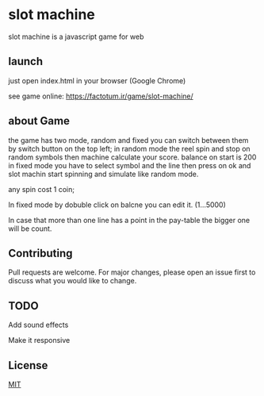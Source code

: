 # slot machine

slot machine is a javascript game for web

## launch

just open index.html in your browser (Google Chrome)

see game online: <https://factotum.ir/game/slot-machine/>

## about Game

the game has two mode, random and fixed
you can switch between them by switch button on the top left;
in random mode the reel spin and stop on random symbols then machine calculate your score.
balance on start is 200
in fixed mode you have to select symbol and the line then press on ok and slot machin start spinning and simulate like random mode.

any spin cost 1 coin;

In fixed mode by dobuble click on balcne you can edit it. (1...5000)

In case that more than one line has a point in the pay-table the bigger one will be count.

## Contributing

Pull requests are welcome. For major changes, please open an issue first to discuss what you would like to change.

## TODO

Add sound effects

Make it responsive

## License

[MIT](https://choosealicense.com/licenses/mit/)
